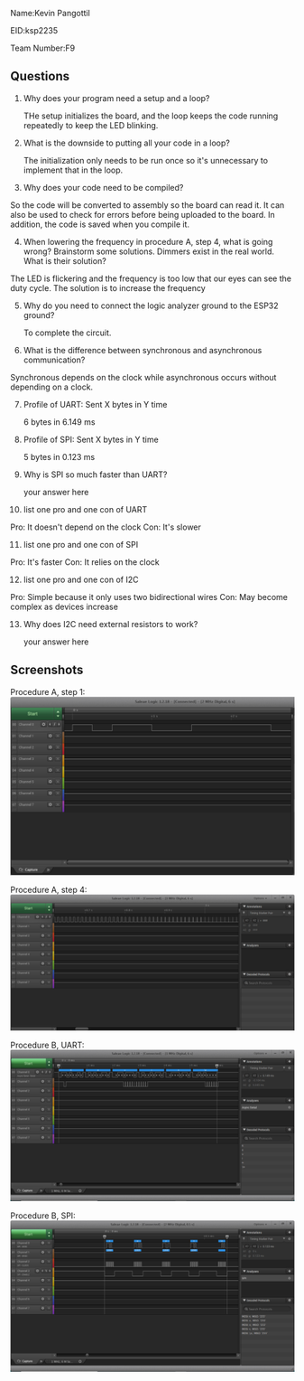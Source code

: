  Name:Kevin Pangottil        

EID:ksp2235

Team Number:F9

## Questions

1. Why does your program need a setup and a loop?

    THe setup initializes the board, and the loop keeps the code running repeatedly to keep the LED blinking. 

2. What is the downside to putting all your code in a loop?

   The initialization only needs to be run once so it's unnecessary to implement that in the loop.  
   
3. Why does your code need to be compiled?

 So the code will be converted to assembly so the board can read it. It can also be used to check for errors before being uploaded to the board. In addition, the code is saved when you compile it. 
 
4. When lowering the frequency in procedure A, step 4, what is going wrong? Brainstorm some solutions. Dimmers exist in the real world. What is their solution?

The LED is flickering and the frequency is too low that our eyes can see the duty cycle. The solution is to increase the frequency  

5. Why do you need to connect the logic analyzer ground to the ESP32 ground?

    To complete the circuit. 
    
6. What is the difference between synchronous and asynchronous communication?

 Synchronous depends on the clock while asynchronous occurs without depending on a clock. 
 
7. Profile of UART: Sent X bytes in Y time 

    6 bytes in 6.149 ms

8. Profile of SPI: Sent X bytes in Y time

    5 bytes in 0.123 ms
    
9. Why is SPI so much faster than UART?

    your answer here

10. list one pro and one con of UART

Pro: It doesn't depend on the clock
Con: It's slower

11. list one pro and one con of SPI

Pro: It's faster
Con: It relies on the clock

12. list one pro and one con of I2C

Pro: Simple because it only uses two bidirectional wires
Con: May become complex as devices increase

13. Why does I2C need external resistors to work?

    your answer here

## Screenshots

Procedure A, step 1:
![Put path to your image here ->](img/PAp1.PNG)

Procedure A, step 4:
![Put path to your image here ->](img/PAs4.PNG)

Procedure B, UART:
![Put path to your image here ->](img/UARTTimer.PNG)

Procedure B, SPI:
![Put path to your image here ->](img/SIPtimer.PNG)
